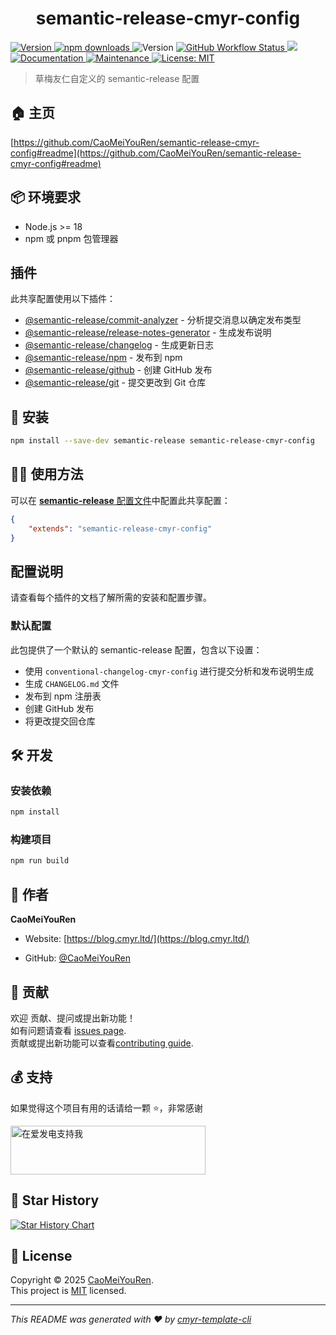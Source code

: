 <h1 align="center">semantic-release-cmyr-config </h1>
<p>
  <a href="https://www.npmjs.com/package/semantic-release-cmyr-config" target="_blank">
    <img alt="Version" src="https://img.shields.io/npm/v/semantic-release-cmyr-config.svg">
  </a>
  <a href="https://www.npmjs.com/package/semantic-release-cmyr-config" target="_blank">
    <img alt="npm downloads" src="https://img.shields.io/npm/dt/semantic-release-cmyr-config?label=npm%20downloads&color=yellow">
  </a>
  <img alt="Version" src="https://img.shields.io/github/package-json/v/CaoMeiYouRen/semantic-release-cmyr-config.svg" />
  <a href="https://github.com/CaoMeiYouRen/semantic-release-cmyr-config/actions?query=workflow%3ARelease" target="_blank">
    <img alt="GitHub Workflow Status" src="https://img.shields.io/github/actions/workflow/status/CaoMeiYouRen/semantic-release-cmyr-config/release.yml?branch=master">
  </a>
  <img src="https://img.shields.io/node/v/semantic-release-cmyr-config" />
  <a href="https://github.com/CaoMeiYouRen/semantic-release-cmyr-config#readme" target="_blank">
    <img alt="Documentation" src="https://img.shields.io/badge/documentation-yes-brightgreen.svg" />
  </a>
  <a href="https://github.com/CaoMeiYouRen/semantic-release-cmyr-config/graphs/commit-activity" target="_blank">
    <img alt="Maintenance" src="https://img.shields.io/badge/Maintained%3F-yes-green.svg" />
  </a>
  <a href="https://github.com/CaoMeiYouRen/semantic-release-cmyr-config/blob/master/LICENSE" target="_blank">
    <img alt="License: MIT" src="https://img.shields.io/github/license/CaoMeiYouRen/semantic-release-cmyr-config?color=yellow" />
  </a>
</p>

> 草梅友仁自定义的 semantic-release 配置

## 🏠 主页

[https://github.com/CaoMeiYouRen/semantic-release-cmyr-config#readme](https://github.com/CaoMeiYouRen/semantic-release-cmyr-config#readme)

## 📦 环境要求

-   Node.js >= 18
-   npm 或 pnpm 包管理器

## 插件

此共享配置使用以下插件：

-   [@semantic-release/commit-analyzer](https://github.com/semantic-release/commit-analyzer) - 分析提交消息以确定发布类型
-   [@semantic-release/release-notes-generator](https://github.com/semantic-release/release-notes-generator) - 生成发布说明
-   [@semantic-release/changelog](https://github.com/semantic-release/changelog) - 生成更新日志
-   [@semantic-release/npm](https://github.com/semantic-release/npm) - 发布到 npm
-   [@semantic-release/github](https://github.com/semantic-release/github) - 创建 GitHub 发布
-   [@semantic-release/git](https://github.com/semantic-release/git) - 提交更改到 Git 仓库

## 🚀 安装

```bash
npm install --save-dev semantic-release semantic-release-cmyr-config
```

## 👨‍💻 使用方法

可以在 [**semantic-release** 配置文件](https://github.com/semantic-release/semantic-release/blob/master/docs/usage/configuration.md#configuration)中配置此共享配置：

```json
{
    "extends": "semantic-release-cmyr-config"
}
```

## 配置说明

请查看每个插件的文档了解所需的安装和配置步骤。

### 默认配置

此包提供了一个默认的 semantic-release 配置，包含以下设置：

-   使用 `conventional-changelog-cmyr-config` 进行提交分析和发布说明生成
-   生成 `CHANGELOG.md` 文件
-   发布到 npm 注册表
-   创建 GitHub 发布
-   将更改提交回仓库

## 🛠️ 开发

### 安装依赖

```bash
npm install
```

### 构建项目

```bash
npm run build
```

## 👤 作者

**CaoMeiYouRen**

-   Website: [https://blog.cmyr.ltd/](https://blog.cmyr.ltd/)

-   GitHub: [@CaoMeiYouRen](https://github.com/CaoMeiYouRen)

## 🤝 贡献

欢迎 贡献、提问或提出新功能！<br />如有问题请查看 [issues page](https://github.com/CaoMeiYouRen/semantic-release-cmyr-config/issues). <br/>贡献或提出新功能可以查看[contributing guide](https://github.com/CaoMeiYouRen/semantic-release-cmyr-config/blob/master/CONTRIBUTING.md).

## 💰 支持

如果觉得这个项目有用的话请给一颗 ⭐️，非常感谢

<a href="https://afdian.com/@CaoMeiYouRen">
  <img src="https://oss.cmyr.dev/images/202306192324870.png" width="312px" height="78px" alt="在爱发电支持我">
</a>

## 🌟 Star History

[![Star History Chart](https://api.star-history.com/svg?repos=CaoMeiYouRen/semantic-release-cmyr-config&type=Date)](https://star-history.com/#CaoMeiYouRen/semantic-release-cmyr-config&Date)

## 📝 License

Copyright © 2025 [CaoMeiYouRen](https://github.com/CaoMeiYouRen).<br />
This project is [MIT](https://github.com/CaoMeiYouRen/semantic-release-cmyr-config/blob/master/LICENSE) licensed.

---

_This README was generated with ❤️ by [cmyr-template-cli](https://github.com/CaoMeiYouRen/cmyr-template-cli)_
